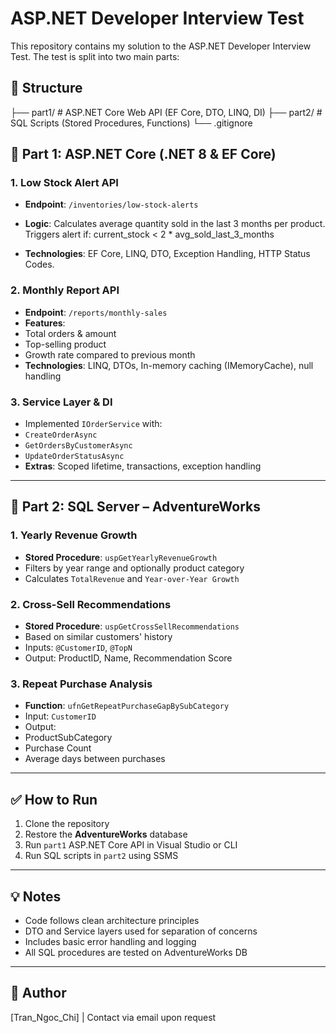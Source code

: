 # ASP.NET Developer Interview Test

This repository contains my solution to the ASP.NET Developer Interview Test. The test is split into two main parts:

## 📁 Structure

├── part1/ # ASP.NET Core Web API (EF Core, DTO, LINQ, DI)
├── part2/ # SQL Scripts (Stored Procedures, Functions)
└── .gitignore

## 🧩 Part 1: ASP.NET Core (.NET 8 & EF Core)

### 1. Low Stock Alert API
- **Endpoint**: `/inventories/low-stock-alerts`
- **Logic**: Calculates average quantity sold in the last 3 months per product. Triggers alert if:
current_stock < 2 * avg_sold_last_3_months

- **Technologies**: EF Core, LINQ, DTO, Exception Handling, HTTP Status Codes.

### 2. Monthly Report API
- **Endpoint**: `/reports/monthly-sales`
- **Features**:
- Total orders & amount
- Top-selling product
- Growth rate compared to previous month
- **Technologies**: LINQ, DTOs, In-memory caching (IMemoryCache), null handling

### 3. Service Layer & DI
- Implemented `IOrderService` with:
- `CreateOrderAsync`
- `GetOrdersByCustomerAsync`
- `UpdateOrderStatusAsync`
- **Extras**: Scoped lifetime, transactions, exception handling

---

## 🧮 Part 2: SQL Server – AdventureWorks

### 1. Yearly Revenue Growth
- **Stored Procedure**: `uspGetYearlyRevenueGrowth`
- Filters by year range and optionally product category
- Calculates `TotalRevenue` and `Year-over-Year Growth`

### 2. Cross-Sell Recommendations
- **Stored Procedure**: `uspGetCrossSellRecommendations`
- Based on similar customers' history
- Inputs: `@CustomerID`, `@TopN`
- Output: ProductID, Name, Recommendation Score

### 3. Repeat Purchase Analysis
- **Function**: `ufnGetRepeatPurchaseGapBySubCategory`
- Input: `CustomerID`
- Output:
- ProductSubCategory
- Purchase Count
- Average days between purchases

---

## ✅ How to Run

1. Clone the repository
2. Restore the **AdventureWorks** database
3. Run `part1` ASP.NET Core API in Visual Studio or CLI
4. Run SQL scripts in `part2` using SSMS

---

## 💡 Notes

- Code follows clean architecture principles
- DTO and Service layers used for separation of concerns
- Includes basic error handling and logging
- All SQL procedures are tested on AdventureWorks DB

---

## 📌 Author

[Tran_Ngoc_Chi] | Contact via email upon request
